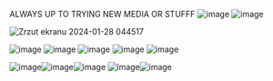 
ALWAYS UP TO TRYING NEW MEDIA OR STUFFF ![image](https://lifted.crd.co/assets/images/gallery05/fe2fcf59.gif?v=a0ae4590)
![image](https://github.com/goodnightypunpun/goodnightypunpun/assets/160674311/38c947a5-d067-4eb9-93b0-d75f3080b64e)


![Zrzut ekranu 2024-01-28 044517](https://github.com/goodnightypunpun/goodnightypunpun/assets/160674311/8f51a74b-1152-431a-a26a-bc044f872b48)

![image](https://64.media.tumblr.com/01101b88496b160cc4f9f6d55f53e2c4/59f959fcbdb221f9-73/s100x200/4e09a235195983f12b8a015de752132754b01ad6.gifv)
![image](https://media.discordapp.net/attachments/871191089502093386/1024235434454302760/99F9F997-2B2B-4AB2-BFF8-85003970D9FB.png)
![image](https://images-wixmp-ed30a86b8c4ca887773594c2.wixmp.com/f/b92b7b80-8e37-4ce1-9e2c-6053885b1b44/d12tg85-61284f57-60d9-4dd8-ae16-065def131b3d.png/v1/fill/w_99,h_56,q_80,strp/azumanga_daioh_stamp_3_by_toonfreak_d12tg85-fullview.jpg?token=eyJ0eXAiOiJKV1QiLCJhbGciOiJIUzI1NiJ9.eyJzdWIiOiJ1cm46YXBwOjdlMGQxODg5ODIyNjQzNzNhNWYwZDQxNWVhMGQyNmUwIiwiaXNzIjoidXJuOmFwcDo3ZTBkMTg4OTgyMjY0MzczYTVmMGQ0MTVlYTBkMjZlMCIsIm9iaiI6W1t7ImhlaWdodCI6Ijw9NTYiLCJwYXRoIjoiXC9mXC9iOTJiN2I4MC04ZTM3LTRjZTEtOWUyYy02MDUzODg1YjFiNDRcL2QxMnRnODUtNjEyODRmNTctNjBkOS00ZGQ4LWFlMTYtMDY1ZGVmMTMxYjNkLnBuZyIsIndpZHRoIjoiPD05OSJ9XV0sImF1ZCI6WyJ1cm46c2VydmljZTppbWFnZS5vcGVyYXRpb25zIl19.Zn831yS__r-ua13Awh6mIOYTDaiXVZRVUes-Le-ol_c)
![image](https://media.discordapp.net/attachments/871191089502093386/1024235522664710164/12122BF3-43B2-4C04-A715-24FC59AD731F.gif)
![image](https://media.discordapp.net/attachments/871191089502093386/1024235523176398889/5BC938A3-5B95-4938-8FAA-7D49087E5F3D.gif)

![image](https://github.com/goodnightypunpun/goodnightypunpun/assets/160674311/38dfb8c9-3db8-49c4-a98a-b9125a66acee)![image](https://wilardo.crd.co/assets/images/gallery08/8a4b4f7d.png?v=d19c95ca)![image](https://64.media.tumblr.com/5e20b1bb3dbffcafb05a3a6a9763558d/330a847f340059f7-20/s100x200/829651b35b56b646dd7c7fd6c2d2d08bdfc45fd6.png)
![image](https://media.discordapp.net/attachments/954070904223195176/1169667775057371257/IMG_1674.png?ex=65563d00&is=6543c800&hm=19440542b60c848cb9e82baae28050a4e5cd5a6eccbb764a68e9b4fcf609dc74&)![image](https://media.discordapp.net/attachments/954070904223195176/1169676852189745203/PNG_image_13.png?ex=65564575&is=6543d075&hm=6a1b4df9a49a2696dbba7c0034a856cadc1d6b76fe66a3eddc5492aec51f485f&)
